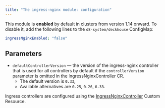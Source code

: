 ```yaml
---
title: "The ingress-nginx module: configuration"
---
```


This module is **enabled** by default in clusters from version 1.14 onward. To disable it, add the following lines to the `d8-system/deckhouse` ConfigMap:
```yaml
ingressNginxEnabled: "false"
```

## Parameters

* `defaultControllerVersion` — the version of the ingress-nginx controller that is used for all controllers by default if the `controllerVersion` parameter is omitted in the IngressNginxController CR.
    * The default version is `0.33`,
    * Available alternatives are `0.25`, `0.26`, `0.33`.


Ingress controllers are configured using the [IngressNginxController](cr.html#ingressnginxcontroller) Custom Resource.
